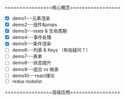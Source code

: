 
================核心概念=================
- [x] demo1---元素渲染
- [x] demo2---组件&props
- [x] demo3---state & 生命周期
- [x] demo4---事件处理
- [x] demo5---条件渲染
- [ ] demo6---列表 & Keys （有些疑问？）
- [ ] demo7---表单
- [ ] demo8---状态提升
- [ ] demo9---组合 vs 继承
- [ ] demo10---react理论
- [ ] redux-todolist

================高级应用=================

